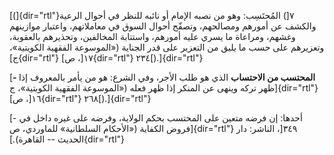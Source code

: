 [(]{dir="rtl"}٧[) المُحتَسِب: وهو من نصبه الإمام أو نائبه للنظر في أحوال
الرعية والكشف عن أمورهم ومصالحهم، وتصفّح أحوال السوق في معاملاتهم،
واعتبار موازينهم وغشهم، ومراعاة ما يسري عليه أمورهم، واستتابة المخالفين،
وتحذيرهم بالعقوبة، وتعزيرهم على حسب ما يليق من التعزير على قدر الجناية
(«الموسوعة الفقهية الكويتية»، ج]{dir="rtl"} ١٧[، ص]{dir="rtl"}
٢٣٤[).]{dir="rtl"}

[**- المحتسب من الاحتساب** الذي هو طلب الأجر، وفي الشرع: هو من يأمر
بالمعروف إذا ظهر تركه وينهى عن المنكر إذا ظهر فعله («الموسوعة الفقهية
الكويتية»، ج]{dir="rtl"} ١٦[، ص]{dir="rtl"} ٢٦٨[).]{dir="rtl"}

[- أحدها: إن فرضه متعين على المحتسب بحكم الولاية، وفرضه على غيره داخل في
فروض الكفاية («الأحكام السلطانية» للماوردي، ص]{dir="rtl"} ٣٤٩[، الناشر:
دار الحديث -- القاهرة).]{dir="rtl"}
